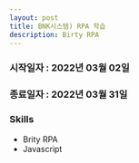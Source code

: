 ```yaml
---
layout: post
title: BNK시스템) RPA 학습
description: Birty RPA
---
```

<p></p>

### 시작일자 : 2022년 03월 02일
### 종료일자 : 2022년 03월 31일

<p></p>

### Skills
- Brity RPA
- Javascript
